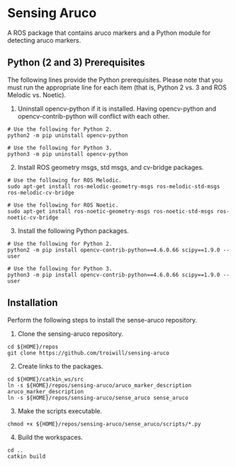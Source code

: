 # Sensing Aruco

A ROS package that contains aruco markers and a Python module for detecting aruco markers.

## Python (2 and 3) Prerequisites

The following lines provide the Python prerequisites. Please note that you must run the appropriate line for each item (that is, Python 2 vs. 3 and ROS Melodic vs. Noetic).

1) Uninstall opencv-python if it is installed. Having opencv-python and opencv-contrib-python will conflict with each other.
```
# Use the following for Python 2.
python2 -m pip uninstall opencv-python

# Use the following for Python 3.
python3 -m pip uninstall opencv-python
```

2) Install ROS geometry msgs, std msgs, and cv-bridge packages.
```
# Use the following for ROS Melodic.
sudo apt-get install ros-melodic-geometry-msgs ros-melodic-std-msgs ros-melodic-cv-bridge

# Use the following for ROS Noetic.
sudo apt-get install ros-noetic-geometry-msgs ros-noetic-std-msgs ros-noetic-cv-bridge
```

3) Install the following Python packages.
```
# Use the following for Python 2.
python2 -m pip install opencv-contrib-python==4.6.0.66 scipy==1.9.0 --user

# Use the following for Python 3.
python3 -m pip install opencv-contrib-python==4.6.0.66 scipy==1.9.0 --user
```

## Installation

Perform the following steps to install the sense-aruco repository.
1) Clone the sensing-aruco repository.
```
cd ${HOME}/repos
git clone https://github.com/troiwill/sensing-aruco
```

2) Create links to the packages.
```
cd ${HOME}/catkin_ws/src
ln -s ${HOME}/repos/sensing-aruco/aruco_marker_description aruco_marker_description
ln -s ${HOME}/repos/sensing-aruco/sense_aruco sense_aruco
```

3) Make the scripts executable.
```
chmod +x ${HOME}/repos/sensing-aruco/sense_aruco/scripts/*.py
```

4) Build the workspaces.
```
cd ..
catkin build
```
